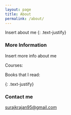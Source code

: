 ```yaml
---
layout: page
title: About
permalink: /about/
---
```


Insert about me
{: .text-justify}

### More Information
Insert more info about me

Courses:


Books that I read:



{: .text-justify}


### Contact me
[surajkrajan95@gmail.com](mailto:surajkrajan95@gmail.com)